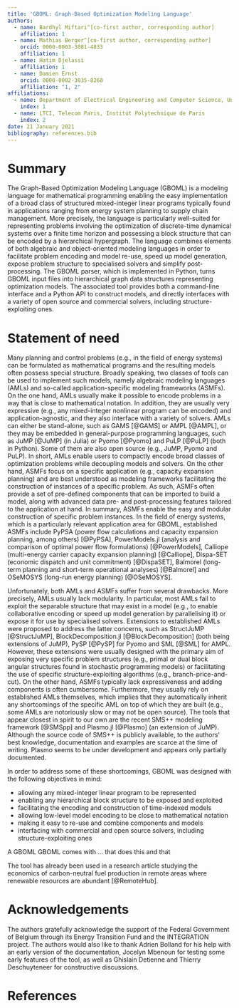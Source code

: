```yaml
---
title: 'GBOML: Graph-Based Optimization Modeling Language'
authors:
  - name: Bardhyl Miftari^[co-first author, corresponding author]
    affiliation: 1
  - name: Mathias Berger^[co-first author, corresponding author]
    orcid: 0000-0003-3081-4833
    affiliation: 1
  - name: Hatim Djelassi
    affiliation: 1
  - name: Damien Ernst
    orcid: 0000-0002-3035-8260
    affiliation: "1, 2"
affiliations:
  - name: Department of Electrical Engineering and Computer Science, University of Liège
    index: 1
  - name: LTCI, Telecom Paris, Institut Polytechnique de Paris
    index: 2
date: 21 January 2021
bibliography: references.bib
---
```


# Summary

The Graph-Based Optimization Modeling Language (GBOML) is a modeling language for mathematical programming enabling the easy implementation of a broad class of structured mixed-integer linear programs typically found in applications ranging from energy system planning to supply chain management. More precisely, the language is particularly well-suited for representing problems involving the optimization of discrete-time dynamical systems over a finite time horizon and possessing a block structure that can be encoded by a hierarchical hypergraph. The language combines elements of both algebraic and object-oriented modeling languages in order to facilitate problem encoding and model re-use, speed up model generation, expose problem structure to specialised solvers and simplify post-processing. The GBOML parser, which is implemented in Python, turns GBOML input files into hierarchical graph data structures representing optimization models. The associated tool provides both a command-line interface and a Python API to construct models, and directly interfaces with a variety of open source and commercial solvers, including structure-exploiting ones.

# Statement of need

Many planning and control problems (e.g., in the field of energy systems) can be formulated as mathematical programs and the resulting models often possess special structure. Broadly speaking, two classes of tools can be used to implement such models, namely algebraic modeling languages (AMLs) and so-called application-specific modeling frameworks (ASMFs). On the one hand, AMLs usually make it possible to encode problems in a way that is close to mathematical notation. In addition, they are usually very expressive (e.g., any mixed-integer nonlinear program can be encoded) and application-agnostic, and they also interface with a variety of solvers. AMLs can either be stand-alone, such as GAMS [@GAMS] or AMPL [@AMPL], or they may be embedded in general-purpose programming languages, such as JuMP [@JuMP] (in Julia) or Pyomo [@Pyomo] and PuLP [@PuLP] (both in Python). Some of them are also open source (e.g., JuMP, Pyomo and PuLP). In short, AMLs enable users to compactly encode broad classes of optimization problems while decoupling models and solvers. On the other hand, ASMFs focus on a specific application (e.g., capacity expansion planning) and are best understood as modeling frameworks facilitating the construction of instances of a specific problem. As such, ASMFs often provide a set of pre-defined components that can be imported to build a model, along with advanced data pre- and post-processing features tailored to the application at hand. In summary, ASMFs enable the easy and modular construction of specific problem instances. In the field of energy systems, which is a particularly relevant application area for GBOML, established ASMFs include PyPSA (power flow calculations and capacity expansion planning, among others) [@PyPSA], PowerModels.jl (analysis and comparison of optimal power flow formulations) [@PowerModels], Calliope (multi-energy carrier capacity expansion planning) [@Calliope], Dispa-SET (economic dispatch and unit commitment) [@DispaSET], Balmorel (long-term planning and short-term operational analyses) [@Balmorel] and OSeMOSYS (long-run energy planning) [@OSeMOSYS].

Unfortunately, both AMLs and ASMFs suffer from several drawbacks. More precisely, AMLs usually lack modularity. In particular, most AMLs fail to exploit the separable structure that may exist in a model (e.g., to enable collaborative encoding or speed up model generation by parallelising it) or expose it for use by specialised solvers. Extensions to established AMLs were proposed to address the latter concerns, such as StructJuMP [@StructJuMP], BlockDecomposition.jl [@BlockDecomposition] (both being extensions of JuMP), PySP [@PySP] for Pyomo and SML [@SML] for AMPL. However, these extensions were usually designed with the primary aim of exposing very specific problem structures (e.g., primal or dual block angular structures found in stochastic programming models) or facilitating the use of specific structure-exploiting algorithms (e.g., branch-price-and-cut). On the other hand, ASMFs typically lack expressiveness and adding components is often cumbersome. Furthermore, they usually rely on established AMLs themselves, which implies that they automatically inherit any shortcomings of the specific AML on top of which they are built (e.g., some AMLs are notoriously slow or may not be open source). The tools that appear closest in spirit to our own are the recent SMS++ modeling framework [@SMSpp] and Plasmo.jl [@Plasmo] (an extension of JuMP). Although the source code of SMS++ is publicly available, to the authors' best knowledge, documentation and examples are scarce at the time of writing. Plasmo seems to be under development and appears only partially documented.

In order to address some of these shortcomings, GBOML was designed with the following objectives in mind:

- allowing any mixed-integer linear program to be represented
- enabling any hierarchical block structure to be exposed and exploited
- facilitating the encoding and construction of time-indexed models
- allowing low-level model encoding to be close to mathematical notation
- making it easy to re-use and combine components and models
- interfacing with commercial and open source solvers, including structure-exploiting ones

A GBOML GBOML comes with ... that does this and that

The tool has already been used in a research article studying the economics of carbon-neutral fuel production in remote areas where renewable resources are abundant [@RemoteHub].

# Acknowledgements

The authors gratefully acknowledge the support of the Federal Government of Belgium through its Energy Transition Fund and the INTEGRATION project. The authors would also like to thank Adrien Bolland for his help with an early version of the documentation, Jocelyn Mbenoun for testing some early features of the tool, as well as Ghislain Detienne and Thierry Deschuyteneer for constructive discussions.

# References

